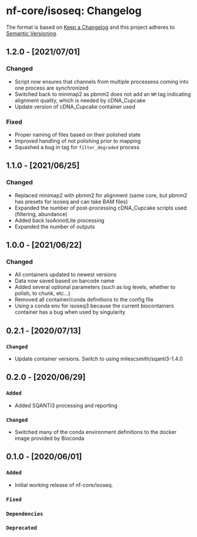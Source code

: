 # nf-core/isoseq: Changelog

The format is based on [Keep a Changelog](http://keepachangelog.com/en/1.0.0/)
and this project adheres to [Semantic Versioning](http://semver.org/spec/v2.0.0.html).

## 1.2.0 - [2021/07/01]

### Changed

* Script now ensures that channels from multiple processess coming into one process are synchronized
* Switched back to minimap2 as pbmm2 does not add an `NM` tag indicating alignment quality, which is needed by cDNA_Cupcake
* Update version of cDNA_Cupcake container used
### Fixed

* Proper naming of files based on their polished state
* Improved handling of not polishing prior to mapping
* Squashed a bug in tag for `filter_degraded` process


## 1.1.0 - [2021/06/25]

### Changed

* Replaced minimap2 with pbmm2 for alignment (same core, but pbmm2 has presets for isoseq and can take BAM files)
* Expanded the number of post-processing cDNA_Cupcake scripts used (filtering, abundance)
* Added back IsoAnnotLite processing
* Expanded the number of outputs

## 1.0.0 - [2021/06/22]

### Changed

* All containers updated to newest versions
* Data now saved based on barcode name
* Added several optional parameters (such as log levels, whether to polish, to chunk, etc...)
* Removed all container/conda definitions to the config file
* Using a conda env for isoseq3 because the current biocontainers container has a bug when used by singularity

## 0.2.1 - [2020/07/13]

### `Changed`

* Update container versions.  Switch to using milescsmith/sqanti3-1.4.0

## 0.2.0 - [2020/06/29]

### `Added`

* Added SQANTI3 processing and reporting

### `Changed`

* Switched many of the conda environment definitions to the docker image
  provided by Bioconda


## 0.1.0 - [2020/06/01]

### `Added`

* Initial working release of nf-core/isoseq.


### `Fixed`

### `Dependencies`

### `Deprecated`
